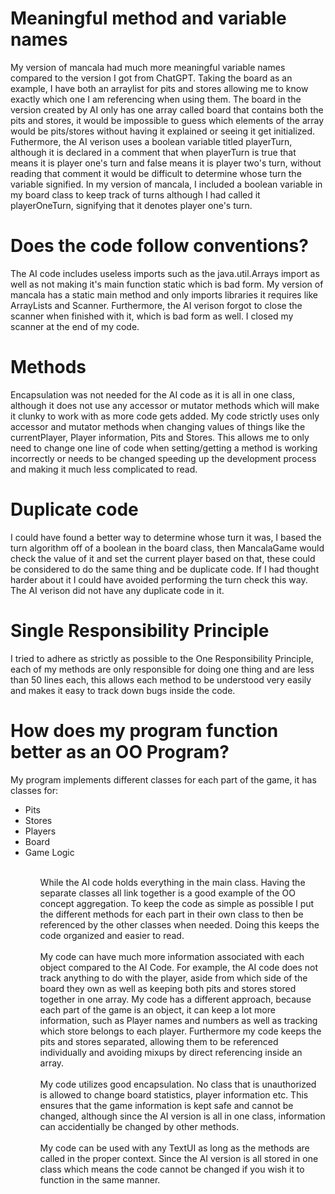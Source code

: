 # Meaningful method and variable names
My version of mancala had much more meaningful variable names compared to the version I got from ChatGPT. Taking the board as an example, I have both an arraylist for pits and stores allowing me to know exactly which one I am referencing when using them. The board in the version created by AI only has one array called board that contains both the pits and stores, it would be impossible to guess which elements of the array would be pits/stores without having it explained or seeing it get initialized. Futhermore, the AI verison uses a boolean variable titled playerTurn, although it is declared in a comment that when playerTurn is true that means it is player one's turn and false means it is player two's turn, without reading that comment it would be difficult to determine whose turn the variable signified. In my version of mancala, I included a boolean variable in my board class to keep track of turns although I had called it playerOneTurn, signifying that it denotes player one's turn.

# Does the code follow conventions?
The AI code includes useless imports such as the java.util.Arrays import as well as not making it's main function static which is bad form. My version of mancala has a static main method and only imports libraries it requires like ArrayLists and Scanner. Furthermore, the AI verison forgot to close the scanner when finished with it, which is bad form as well. I closed my scanner at the end of my code.

# Methods
Encapsulation was not needed for the AI code as it is all in one class, although it does not use any accessor or mutator methods which will make it clunky to work with as more code gets added. My code strictly uses only accessor and mutator methods when changing values of things like the currentPlayer, Player information, Pits and Stores. This allows me to only need to change one line of code when setting/getting a method is working incorrectly or needs to be changed speeding up the development process and making it much less complicated to read.

# Duplicate code
I could have found a better way to determine whose turn it was, I based the turn algorithm off of a boolean in the board class, then MancalaGame would check the value of it and set the current player based on that, these could be considered to do the same thing and be duplicate code. If I had thought harder about it I could have avoided performing the turn check this way. The AI verison did not have any duplicate code in it.

# Single Responsibility Principle
I tried to adhere as strictly as possible to the One Responsibility Principle, each of my methods are only responsible for doing one thing and are less than 50 lines each, this allows each method to be understood very easily and makes it easy to track down bugs inside the code.


# How does my program function better as an OO Program?
My program implements different classes for each part of the game, it has classes for: <br>
<ul>
    <li>Pits</li>
    <li>Stores</li>
    <li>Players</li>
    <li>Board</li>
    <li>Game Logic</li>
<ul>
<br>
While the AI code holds everything in the main class. Having the separate classes all link together is a good example of the OO concept aggregation. To keep the code as simple as possible I put the different methods for each part in their own class to then be referenced by the other classes when needed. Doing this keeps the code organized and easier to read. <br><br>
My code can have much more information associated with each object compared to the AI Code. For example, the AI code does not track anything to do with the player, aside from which side of the board they own as well as keeping both pits and stores stored together in one array. My code has a different approach, because each part of the game is an object, it can keep a lot more information, such as Player names and numbers as well as tracking which store belongs to each player. Furthermore my code keeps the pits and stores separated, allowing them to be referenced individually and avoiding mixups by direct referencing inside an array. <br><br>
My code utilizes good encapsulation. No class that is unauthorized is allowed to change board statistics, player information etc. This ensures that the game information is kept safe and cannot be changed, although since the AI version is all in one class, information can accidentially be changed by other methods. <br><br>
My code can be used with any TextUI as long as the methods are called in the proper context. Since the AI version is all stored in one class which means the code cannot be changed if you wish it to function in the same manner. 